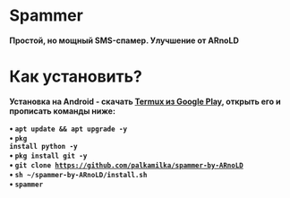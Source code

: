 # Spammer
<b>Простой, но мощный SMS-спамер. Улучшение от ARnoLD<br>
# Как установить?

<b>Установка на Android<b> - скачать <a href="https://play.google.com/store/apps/details?id=com.termux&hl=ru">Termux из Google Play</a>, открыть его и прописать команды ниже:<br>

• <code>apt update && apt upgrade -y</code><br>
• <code>pkg install python -y</code><br>
• <code>pkg install git -y</code><br>
• <code>git clone https://github.com/palkamilka/spammer-by-ARnoLD</code><br>
• <code>sh ~/spammer-by-ARnoLD/install.sh</code><br>
• <code>spammer</code><br>
